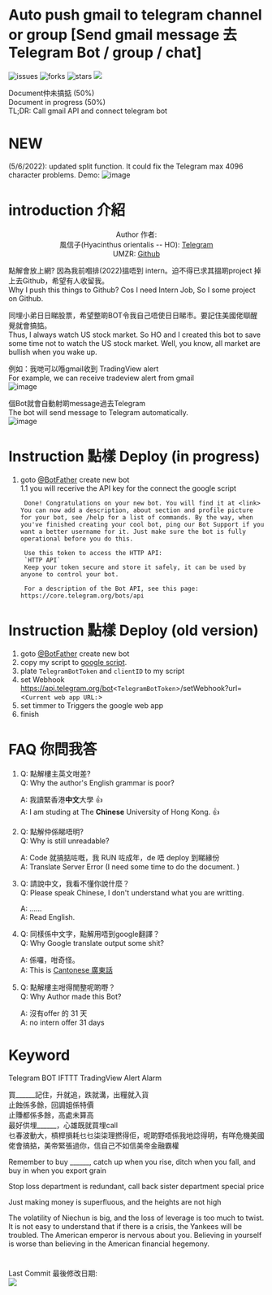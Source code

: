 # Auto push gmail to telegram channel or group [Send gmail message 去 Telegram Bot / group / chat]
![issues](https://img.shields.io/github/issues/umzr/Auto-push-gmail-to-telegram-channel-or-group)
![forks](https://img.shields.io/github/forks/umzr/Auto-push-gmail-to-telegram-channel-or-group)
![stars](https://img.shields.io/github/stars/umzr/Auto-push-gmail-to-telegram-channel-or-group)
![](https://img.shields.io/github/license/umzr/Auto-push-gmail-to-telegram-channel-or-group)

Document仲未搞掂 (50%)  
Document in progress (50%)  
TL;DR: Call gmail API and connect telegram bot

# NEW 

(5/6/2022): updated split function. It could fix the Telegram max 4096 character problems.
    Demo:
    ![image](https://na.cx/i/Bm2Z99D.png)


# introduction 介紹

<p align="center">
    Author 作者:  
    </br> 
        風信子(Hyacinthus orientalis -- HO): <a href="https://t.me/TeleDele">Telegram</a> 
    </br>
        UMZR: <a href="https://github.com/umzr">Github</a> 
</p>

點解會放上網? 因為我前嗰排(2022)搵唔到 intern。迫不得已求其搵啲project 掉上去Github，希望有人收留我。  
Why I push this things to Github? Cos I need Intern Job, So I some project on Github.  
  
同埋小弟日日睇股票，希望整啲BOT令我自己唔使日日睇市。要記住美國佬瞓醒覺就會搞掂。  
Thus, I always watch US stock market. So HO and I created this bot to save some time not to watch the US stock market. Well, you know, all market are bullish when you wake up.

例如：我哋可以喺gmail收到 TradingView alert  
For example, we can receive tradeview alert from gmail  
![image](https://raw.githubusercontent.com/umzr/Auto-push-gmail-to-telegram-channel-or-group/main/src/image/tradingview_gmail.png?token=GHSAT0AAAAAABUVO6VCDGF6AIKGEH4CTQMAYUMWD2Q)  

個Bot就會自動射啲message過去Telegram  
The bot will send message to Telegram automatically.  
![image](https://raw.githubusercontent.com/umzr/Auto-push-gmail-to-telegram-channel-or-group/main/src/image/tradingview_notice.png?token=GHSAT0AAAAAABUVO6VCVJS7MCYXWZDJQKZWYUMWEDA)

# Instruction 點樣 Deploy (in progress)

1. goto [@BotFather](https://t.me/BotFather) create new bot  
1.1 you will recerive the API key for the connect the google script  

        Done! Congratulations on your new bot. You will find it at <link> You can now add a description, about section and profile picture for your bot, see /help for a list of commands. By the way, when you've finished creating your cool bot, ping our Bot Support if you want a better username for it. Just make sure the bot is fully operational before you do this.

        Use this token to access the HTTP API:
        `HTTP API`
        Keep your token secure and store it safely, it can be used by anyone to control your bot.

        For a description of the Bot API, see this page: https://core.telegram.org/bots/api

# Instruction 點樣 Deploy (old version)

1. goto [@BotFather](https://t.me/BotFather) create new bot
2. copy my script to [google script](https://script.google.com/).
3. plate `TelegramBotToken` and `clientID` to my script
4. set Webhook https://api.telegram.org/bot<`TelegramBotToken`>/setWebhook?url=<`Current web app URL:`>
5. set timmer to Triggers the google web app
6. finish

# FAQ 你問我答

1. Q: 點解樓主英文咁差?  
    Q: Why the author's English grammar is poor?

   A: 我讀緊香港**中文**大學 :+1:  
    A: I am studing at The **Chinese** University of Hong Kong. :+1:

2. Q: 點解仲係睇唔明?  
    Q: Why is still unreadable?

   A: Code 就搞掂咗嘅，我 RUN 咗成年，de 唔 deploy 到睇緣份  
    A: Translate Server Error (I need some time to do the document. )

3. Q: 請說中文，我看不懂你說什麼？  
    Q: Please speak Chinese, I don't understand what you are writting.

    A: ......  
    A: Read English.

4. Q: 同樣係中文字，點解用唔到google翻譯？  
    Q: Why Google translate output some shit?

    A: 係囉，咁奇怪。  
    A: This is [Cantonese 廣東話](https://en.wikipedia.org/wiki/Cantonese)

5. Q: 點解樓主咁得閒整呢啲嘢？  
    Q: Why Author made this Bot?

    A:  沒有offer 的 31 天  
    A: no intern offer 31 days

# Keyword
Telegram  BOT  IFTTT  TradingView Alert  Alarm  

買______記住，升就追，跌就溝，出糧就入貨  
止蝕係多餘，回調姐係特價  
止賺都係多餘，高處未算高  
最好供埋______，心雄既就買埋call  
乜春波動大，槓桿損耗乜乜柒柒理撚得佢，呢啲野唔係我地諗得明，有咩危機美國佬會搞掂，美帝緊張過你，信自己不如信美帝金融霸權  

Remember to buy ______, catch up when you rise, ditch when you fall, and buy in when you export grain

Stop loss department is redundant, call back sister department special price

Just making money is superfluous, and the heights are not high

The volatility of Niechun is big, and the loss of leverage is too much to twist. It is not easy to understand that if there is a crisis, the Yankees will be troubled. The American emperor is nervous about you. Believing in yourself is worse than believing in the American financial hegemony.

#
Last Commit 最後修改日期:  
![](https://img.shields.io/github/last-commit/umzr/Auto-push-gmail-to-telegram-channel-or-group) 